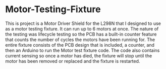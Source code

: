 # Motor-Testing-Fixture
This is project is a Motor Driver Shield for the L298N that I designed to use as a motor testing fixture. It can run up to 6 motors at once.
The nature of the testing was lifecycle testing so the PCB has a built-in counter feature that counts the number of cycles the motors have 
been running for. The entire fixture consists of the PCB design that is included, a counter, and then an Arduino to run the Motor test fixture code. 
The code also contains current sensing so once a motor has died, the fixture will stop until the motor has been removed or replaced and the fixture 
is restarted. 
